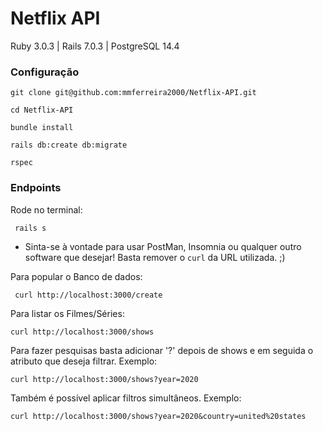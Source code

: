 # Netflix API

Ruby 3.0.3 | Rails 7.0.3 | PostgreSQL 14.4

### Configuração

```
git clone git@github.com:mmferreira2000/Netflix-API.git

cd Netflix-API

bundle install

rails db:create db:migrate

rspec
```

### Endpoints

Rode no terminal:
```
 rails s
```
* Sinta-se à vontade para usar PostMan, Insomnia ou qualquer outro software que desejar! Basta remover o ```curl``` da URL utilizada. ;)

Para popular o Banco de dados:

```
 curl http://localhost:3000/create
```

Para listar os Filmes/Séries:

```
curl http://localhost:3000/shows
```

Para fazer pesquisas basta adicionar '?' depois de shows e em seguida o atributo que deseja filtrar. Exemplo:

```
curl http://localhost:3000/shows?year=2020
```

Também é possível aplicar filtros simultâneos. Exemplo:

```
curl http://localhost:3000/shows?year=2020&country=united%20states
```
